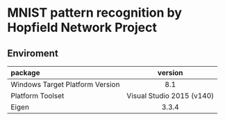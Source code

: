 # MNIST pattern recognition by Hopfield Network Project
## Enviroment  
|package|version|
|:--|:--:|
|Windows Target Platform Version|8.1|
|Platform Toolset|Visual Studio 2015 (v140)|
|Eigen|3.3.4|
